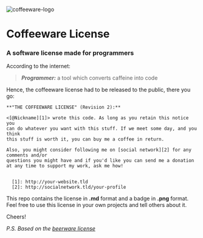 ![coffeeware-logo][1]

# Coffeeware License

### A software license made for programmers

According to the internet:

> ***Programmer:*** a tool which converts caffeine into code

Hence, the coffeeware license had to be released to the public, there you go:

    **"THE COFFEEWARE LICENSE" (Revision 2):**
    
    <[@Nickname][1]> wrote this code. As long as you retain this notice you
    can do whatever you want with this stuff. If we meet some day, and you think 
    this stuff is worth it, you can buy me a coffee in return. 
    
    Also, you might consider following me on [social network][2] for any comments and/or 
    questions you might have and if you'd like you can send me a donation 
    at any time to support my work, ask me how!
    
    
      [1]: http://your-website.tld
      [2]: http://socialnetwork.tld/your-profile

This repo contains the license in **.md** format and a badge in **.png** format. Feel free to use this license in your own projects and tell others about it.

Cheers!

*P.S. Based on the [beerware license][2]*

  [1]: https://spideroak.com/share/PBSW433EMVZXS43UMVWXG/78656e6f6465/srv/CDN/xenodecdn/github-assets/coffeeware-logo.png
  [2]: https://en.wikipedia.org/wiki/Beerware